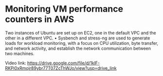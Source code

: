 # Monitoring VM performance counters in AWS

Two instances of Ubuntu are set up on EC2, one in the default VPC
and the other in a different VPC.
• Sysbench and stress-ng are used to generate loads for workload
monitoring, with a focus on CPU utilization, byte transfer, and
network activity, and establish the network communication between
two machines.

Video link: https://drive.google.com/file/d/1klF-RKPi0xRmojr89ybr77T07ZcThWJo/view?usp=drive_link
